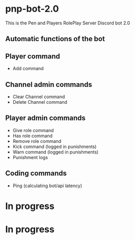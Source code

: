 # pnp-bot-2.0
This is the Pen and Players RolePlay Server Discord bot 2.0

## Automatic functions of the bot

## Player command
- Add command

## Channel admin commands
- Clear Channel command
- Delete Channel command

## Player admin commands
- Give role command
- Has role command
- Remove role command
- Kick command (logged in punishments)
- Warn command (logged in punishments)
- Punishment logs

## Coding commands
- Ping (calculating bot/api latency)

# In progress

# In progress